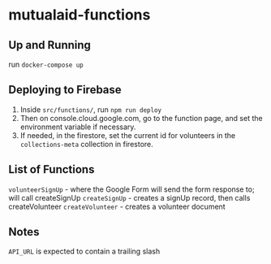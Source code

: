 # mutualaid-functions

## Up and Running

run `docker-compose up`

## Deploying to Firebase

1. Inside `src/functions/`, run `npm run deploy`
2. Then on console.cloud.google.com, go to the function page, and set the environment variable if necessary.
3. If needed, in the firestore, set the current id for volunteers in the `collections-meta` collection in firestore.

## List of Functions

`volunteerSignUp` - where the Google Form will send the form response to; will call createSignUp
`createSignUp` - creates a signUp record, then calls createVolunteer
`createVolunteer` - creates a volunteer document

## Notes

`API_URL` is expected to contain a trailing slash



